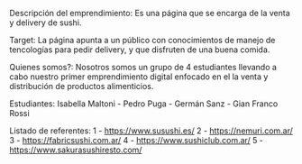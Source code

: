 Descripción del emprendimiento:
Es una página que se encarga de la venta y delivery de sushi.

Target:
La página apunta a un público con conocimientos de manejo de tencologías para pedir delivery, y que disfruten de una buena comida.

Quienes somos?:
Nosotros somos un grupo de 4 estudiantes llevando a cabo nuestro primer emprendimiento digital enfocado en el la venta y distribución de productos alimenticios.

Estudiantes:
Isabella Maltoni - Pedro Puga - Germán Sanz - Gian Franco Rossi

Listado de referentes:
1 - https://www.susushi.es/
2 - https://nemuri.com.ar/
3 - https://fabricsushi.com.ar/
4 - https://www.sushiclub.com.ar/
5 - https://www.sakurasushiresto.com/
